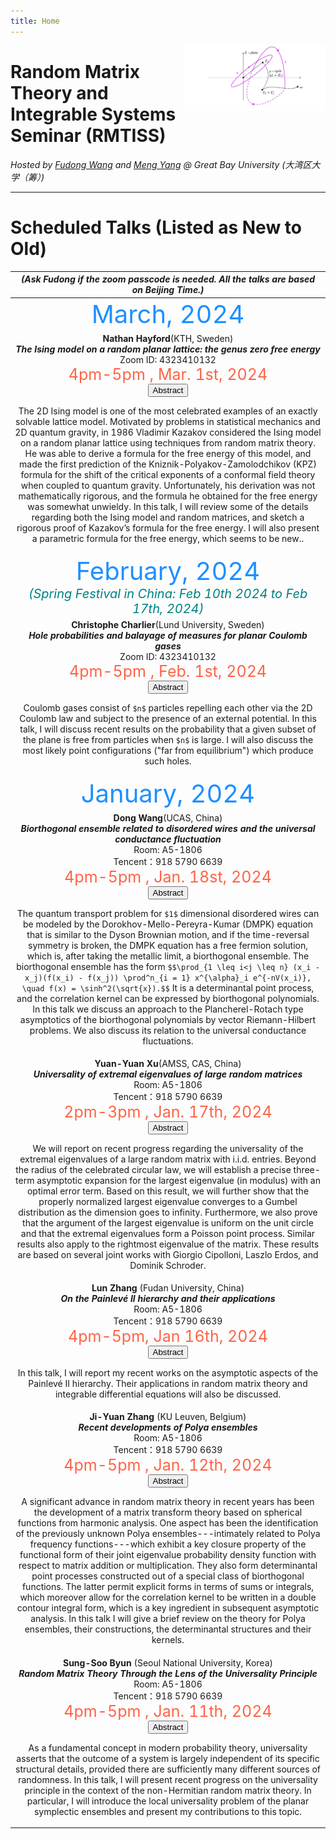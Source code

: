 ```yaml
---
title: Home
---
```


[<img src="https://raw.githubusercontent.com/Breathergas/Breathergas.github.io/main/images/rs.png" style="max-width:45%;min-width:80px;float:right;" alt="Github repo" />](https://fudongone.github.io)
# Random Matrix Theory and Integrable Systems Seminar (RMTISS)

*Hosted by [Fudong Wang](https://fudongone.github.io/) and [Meng Yang](https://www.gbu.edu.cn/detail/article/528) @ Great Bay University (大湾区大学（筹）)*


---
# Scheduled Talks (Listed as New to Old)


|*(Ask Fudong if the zoom passcode is needed. All the talks are based on Beijing Time.)*|
|:---:|
|<span style="color: DodgerBlue; font-size: 40px;">March, 2024</span>|
 | **Nathan Hayford**(KTH, Sweden) <br /> ***The Ising model on a random planar lattice: the genus zero free energy***<br /> Zoom ID: 4323410132  <br /> <span style="color: Tomato; font-size: 25px;">4pm-5pm , Mar. 1st, 2024</span><br /> <button class="collapsible">Abstract</button> <div class="content"> <p>The 2D Ising model is one of the most celebrated examples of an exactly solvable lattice model. Motivated by problems in statistical mechanics and 2D quantum gravity, in 1986 Vladimir Kazakov considered the Ising model on a random planar lattice using techniques from random matrix theory. He was able to derive a formula for the free energy of this model, and made the first prediction of the Kniznik-Polyakov-Zamolodchikov (KPZ) formula for the shift of the critical exponents of a conformal field theory when coupled to quantum gravity. Unfortunately, his derivation was not mathematically rigorous, and the formula he obtained for the free energy was somewhat unwieldy. In this talk, I will review some of the details regarding both the Ising model and random matrices, and sketch a rigorous proof of Kazakov’s formula for the free energy. I will also present a parametric formula for the free energy, which seems to be new..</p></div> |
 | <span style="color: DodgerBlue; font-size: 40px;">February, 2024</span><br /><span style="color: Teal;font-size: 20px;">*(Spring Festival in China: Feb 10th 2024 to Feb 17th, 2024)*</span>|
 | **Christophe Charlier**(Lund University, Sweden)<br /> ***Hole probabilities and balayage of measures for planar Coulomb gases***<br /> Zoom ID: 4323410132  <br /> <span style="color: Tomato; font-size: 25px;">4pm-5pm , Feb. 1st, 2024</span><br /> <button class="collapsible">Abstract</button> <div class="content"> <p>Coulomb gases consist of `$n$` particles repelling each other via the 2D Coulomb law and subject to the presence of an external potential. In this talk, I will discuss recent results on the probability that a given subset of the plane is free from particles when `$n$` is large. I will also discuss the most likely point configurations ("far from equilibrium") which produce such holes.</p></div>|
 |<span style="color: DodgerBlue; font-size: 40px;">January, 2024</span>|
 | **Dong Wang**(UCAS, China)<br /> ***Biorthogonal ensemble related to disordered wires and the universal conductance fluctuation***<br />Room: A5-1806 <br />  Tencent：918 5790 6639  <br /> <span style="color: Tomato; font-size: 25px;">4pm-5pm , Jan. 18st, 2024</span><br /> <button class="collapsible">Abstract</button> <div class="content"> <p>The quantum transport problem for `$1$` dimensional disordered wires can be modeled by the Dorokhov-Mello-Pereyra-Kumar (DMPK) equation that is similar to the Dyson Brownian motion, and if the time-reversal symmetry is broken, the DMPK equation has a free fermion solution, which is, after taking the metallic limit, a biorthogonal ensemble. The biorthogonal ensemble has the form `$$\prod_{1 \leq i<j \leq n} (x_i - x_j)(f(x_i) - f(x_j)) \prod^n_{i = 1} x^{\alpha}_i e^{-nV(x_i)}, \quad f(x) = \sinh^2(\sqrt{x}).$$` It is a determinantal point process, and the correlation kernel can be expressed by biorthogonal polynomials. In this talk we discuss an approach to the Plancherel-Rotach type asymptotics of the biorthogonal polynomials by vector Riemann-Hilbert problems. We also discuss its relation to the universal conductance fluctuations.</p></div>|
 |**Yuan-Yuan Xu**(AMSS, CAS, China) <br /> ***Universality of extremal eigenvalues of large random matrices*** <br />Room: A5-1806 <br /> Tencent：918 5790 6639 <br /> <span style="color: Tomato; font-size: 25px;">2pm-3pm , Jan. 17th, 2024</span><br /> <button class="collapsible">Abstract</button> <div class="content"> <p>We will report on recent progress regarding the universality of the extremal eigenvalues of a large random matrix with i.i.d. entries. Beyond the radius of the celebrated circular law, we will establish a precise three-term asymptotic expansion for the largest eigenvalue (in modulus) with an optimal error term. Based on this result, we will further show that the properly normalized largest eigenvalue converges to a Gumbel distribution as the dimension goes to infinity. Furthermore, we also prove that the argument of the largest eigenvalue is uniform on the unit circle and that the extremal eigenvalues form a Poisson point process. Similar results also apply to the rightmost eigenvalue of the matrix. These results are based on several joint works with Giorgio Cipolloni, Laszlo Erdos, and Dominik Schroder.</p></div>|
 |**Lun Zhang** (Fudan University, China) <br /> ***On the Painlevé II hierarchy and their applications*** <br /> Room: A5-1806 <br /> Tencent：918 5790 6639  <br /> <span style="color: Tomato; font-size: 25px;"> 4pm-5pm, Jan 16th, 2024 </span><br /> <button class="collapsible">Abstract</button> <div class="content"> <p>In this talk, I will report my recent works on the asymptotic aspects of the Painlevé II hierarchy. Their applications in random matrix theory and integrable differential equations will also be discussed.</p></div>  |
 |**Ji-Yuan Zhang** (KU Leuven, Belgium)  <br /> ***Recent developments of Polya ensembles*** <br /> Room: A5-1806 <br /> Tencent：918 5790 6639  <br /><span style="color: Tomato; font-size: 25px;"> 4pm-5pm , Jan. 12th, 2024   </span><br /> <button class="collapsible">Abstract</button> <div class="content"> <p>A significant advance in random matrix theory in recent years has been the development of a matrix transform theory based on spherical functions from harmonic analysis. One aspect has been the identification of the previously unknown Polya ensembles---intimately related to Polya frequency functions---which exhibit a key closure property of the functional form of their joint eigenvalue probability density function with respect to matrix addition or multiplication. They also form determinantal point processes constructed out of a special class of biorthogonal functions. The latter permit explicit forms in terms of sums or integrals, which moreover allow for the correlation kernel to be written in a double contour integral form, which is a key ingredient in subsequent asymptotic analysis. In  this talk I will give a brief review on the theory for Polya ensembles, their constructions, the determinantal structures and their kernels.</p></div> |
 |**Sung-Soo Byun** (Seoul National University, Korea)  <br />  ***Random Matrix Theory Through the Lens of the Universality Principle*** <br /> Room: A5-1806 <br /> Tencent：918 5790 6639 <br /> <span style="color: Tomato; font-size: 25px;">4pm-5pm , Jan. 11th, 2024 </span><br /><button class="collapsible">Abstract</button> <div class="content"> <p>As a fundamental concept in modern probability theory, universality asserts that the outcome of a system is largely independent of its specific structural details, provided there are sufficiently many different sources of randomness. In this talk, I will present recent progress on the universality principle in the context of the non-Hermitian random matrix theory. In particular, I will introduce the local universality problem of the planar symplectic ensembles and present my contributions to this topic.</p></div>|














